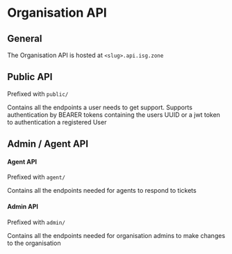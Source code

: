 # Organisation API

## General

The Organisation API is hosted at `<slug>.api.isg.zone`

## Public API

Prefixed with `public/`

Contains all the endpoints a user needs to get support. Supports authentication by BEARER tokens containing the users UUID or a jwt token to authentication a registered User

## Admin / Agent API

#### Agent API

Prefixed with `agent/`

Contains all the endpoints needed for agents to respond to tickets

#### Admin API

Prefixed with `admin/`

Contains all the endpoints needed for organisation admins to make changes to the organisation
